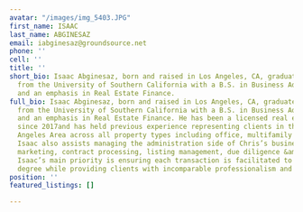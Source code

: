 ```yaml
---
avatar: "/images/img_5403.JPG"
first_name: ISAAC
last_name: ABGINESAZ
email: iabginesaz@groundsource.net
phone: ''
cell: ''
title: ''
short_bio: Isaac Abginesaz, born and raised in Los Angeles, CA, graduated cum laude
  from the University of Southern California with a B.S. in Business Administration
  and an emphasis in Real Estate Finance.
full_bio: Isaac Abginesaz, born and raised in Los Angeles, CA, graduated cum laude
  from the University of Southern California with a B.S. in Business Administration
  and an emphasis in Real Estate Finance. He has been a licensed real estate agent
  since 2017and has held previous experience representing clients in the Greater Los
  Angeles Area across all property types including office, multifamily and retail.
  Isaac also assists managing the administration side of Chris’s business, involving
  marketing, contract processing, listing management, due diligence &amp; client relations.
  Isaac’s main priority is ensuring each transaction is facilitated to the highest
  degree while providing clients with incomparable professionalism and personal service.
position: ''
featured_listings: []

---
```

